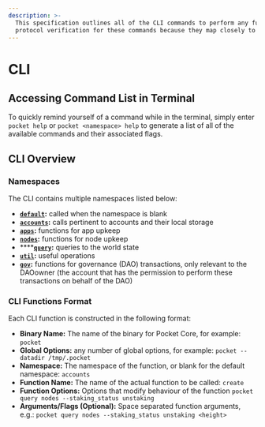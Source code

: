 ```yaml
---
description: >-
  This specification outlines all of the CLI commands to perform any function in Pocket Core. There's no
  protocol verification for these commands because they map closely to protocol functions.
---
```


# CLI

## Accessing Command List in Terminal

To quickly remind yourself of a command while in the terminal, simply enter `pocket help` or `pocket <namespace> help`
to generate a list of all of the available commands and their associated flags.

## CLI Overview

### Namespaces

The CLI contains multiple namespaces listed below:

- [**`default`**](default.md)**:** called when the namespace is blank
- [**`accounts`**](accounts.md)**:** calls pertinent to accounts and their local storage
- [**`apps`**](apps.md)**:** functions for app upkeep
- [**`nodes`**](node.md)**:** functions for node upkeep
- \*\*\*\*[**`query`**](query.md)**:** queries to the world state
- [**`util`**](util.md)**:** useful operations
- [**`gov`**](gov.md)**:** functions for governance \(DAO\) transactions, only relevant to the DAOowner \(the account
  that has the permission to perform these transactions on behalf of the DAO\)

### CLI Functions Format

Each CLI function is constructed in the following format:

- **Binary Name:** The name of the binary for Pocket Core, for example: `pocket`
- **Global Options:** any number of global options, for example: `pocket --datadir /tmp/.pocket`
- **Namespace:** The namespace of the function, or blank for the default namespace: `accounts`
- **Function Name:** The name of the actual function to be called: `create`
- **Function Options:** Options that modify behaviour of the function `pocket query nodes --staking_status unstaking`
- **Arguments/Flags \(Optional\):** Space separated function arguments,
  e.g.: `pocket query nodes --staking_status unstaking <height>`
